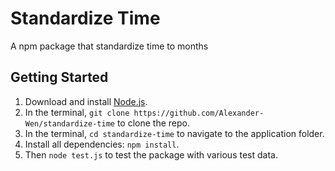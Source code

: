 # Standardize Time
A npm package that standardize time to months

## Getting Started

1. Download and install [Node.js](http://nodejs.org/download/).
2. In the terminal, `git clone https://github.com/Alexander-Wen/standardize-time` to clone the repo.
3. In the terminal, `cd standardize-time` to navigate to the application folder.
4. Install all dependencies: `npm install`.
5. Then `node test.js` to test the package with various test data.
